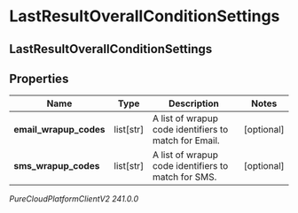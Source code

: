 # LastResultOverallConditionSettings

## LastResultOverallConditionSettings

## Properties

|Name | Type | Description | Notes|
|------------ | ------------- | ------------- | -------------|
| **email_wrapup_codes** | list[str] | A list of wrapup code identifiers to match for Email. | [optional] |
| **sms_wrapup_codes** | list[str] | A list of wrapup code identifiers to match for SMS. | [optional] |



_PureCloudPlatformClientV2 241.0.0_
